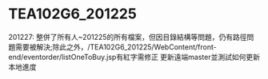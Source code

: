# TEA102G6_201225
201227: 整併了所有人~201225的所有檔案，但因目錄結構等問題，仍有路徑問題需要被解決;除此之外，/TEA102G6_201225/WebContent/front-end/eventorder/listOneToBuy.jsp有紅字需修正
更新遠端master並測試如何更新本地進度
